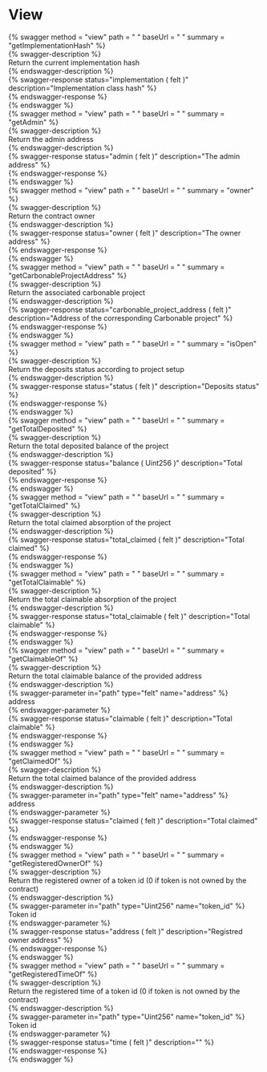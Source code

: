 
View
====
  
{% swagger method = "view" path = " " baseUrl = " " summary = "getImplementationHash" %}  
{% swagger-description %}  
Return the current implementation hash  
{% endswagger-description %}  
{% swagger-response status="implementation ( felt )" description="Implementation class hash" %}  
{% endswagger-response %}  
{% endswagger %}  
{% swagger method = "view" path = " " baseUrl = " " summary = "getAdmin" %}  
{% swagger-description %}  
Return the admin address  
{% endswagger-description %}  
{% swagger-response status="admin ( felt )" description="The admin address" %}  
{% endswagger-response %}  
{% endswagger %}  
{% swagger method = "view" path = " " baseUrl = " " summary = "owner" %}  
{% swagger-description %}  
Return the contract owner  
{% endswagger-description %}  
{% swagger-response status="owner ( felt )" description="The owner address" %}  
{% endswagger-response %}  
{% endswagger %}  
{% swagger method = "view" path = " " baseUrl = " " summary = "getCarbonableProjectAddress" %}  
{% swagger-description %}  
Return the associated carbonable project  
{% endswagger-description %}  
{% swagger-response status="carbonable_project_address ( felt )" description="Address of the corresponding Carbonable project" %}  
{% endswagger-response %}  
{% endswagger %}  
{% swagger method = "view" path = " " baseUrl = " " summary = "isOpen" %}  
{% swagger-description %}  
Return the deposits status according to project setup  
{% endswagger-description %}  
{% swagger-response status="status ( felt )" description="Deposits status" %}  
{% endswagger-response %}  
{% endswagger %}  
{% swagger method = "view" path = " " baseUrl = " " summary = "getTotalDeposited" %}  
{% swagger-description %}  
Return the total deposited balance of the project  
{% endswagger-description %}  
{% swagger-response status="balance ( Uint256 )" description="Total deposited" %}  
{% endswagger-response %}  
{% endswagger %}  
{% swagger method = "view" path = " " baseUrl = " " summary = "getTotalClaimed" %}  
{% swagger-description %}  
Return the total claimed absorption of the project  
{% endswagger-description %}  
{% swagger-response status="total_claimed ( felt )" description="Total claimed" %}  
{% endswagger-response %}  
{% endswagger %}  
{% swagger method = "view" path = " " baseUrl = " " summary = "getTotalClaimable" %}  
{% swagger-description %}  
Return the total claimable absorption of the project  
{% endswagger-description %}  
{% swagger-response status="total_claimable ( felt )" description="Total claimable" %}  
{% endswagger-response %}  
{% endswagger %}  
{% swagger method = "view" path = " " baseUrl = " " summary = "getClaimableOf" %}  
{% swagger-description %}  
Return the total claimable balance of the provided address  
{% endswagger-description %}  
{% swagger-parameter in="path" type="felt" name="address" %}  
address  
{% endswagger-parameter %}  
{% swagger-response status="claimable ( felt )" description="Total claimable" %}  
{% endswagger-response %}  
{% endswagger %}  
{% swagger method = "view" path = " " baseUrl = " " summary = "getClaimedOf" %}  
{% swagger-description %}  
Return the total claimed balance of the provided address  
{% endswagger-description %}  
{% swagger-parameter in="path" type="felt" name="address" %}  
address  
{% endswagger-parameter %}  
{% swagger-response status="claimed ( felt )" description="Total claimed" %}  
{% endswagger-response %}  
{% endswagger %}  
{% swagger method = "view" path = " " baseUrl = " " summary = "getRegisteredOwnerOf" %}  
{% swagger-description %}  
Return the registered owner of a token id (0 if token is not owned by the contract)  
{% endswagger-description %}  
{% swagger-parameter in="path" type="Uint256" name="token_id" %}  
Token id  
{% endswagger-parameter %}  
{% swagger-response status="address ( felt )" description="Registred owner address" %}  
{% endswagger-response %}  
{% endswagger %}  
{% swagger method = "view" path = " " baseUrl = " " summary = "getRegisteredTimeOf" %}  
{% swagger-description %}  
Return the registered time of a token id (0 if token is not owned by the contract)  
{% endswagger-description %}  
{% swagger-parameter in="path" type="Uint256" name="token_id" %}  
Token id  
{% endswagger-parameter %}  
{% swagger-response status="time ( felt )" description="" %}  
{% endswagger-response %}  
{% endswagger %}